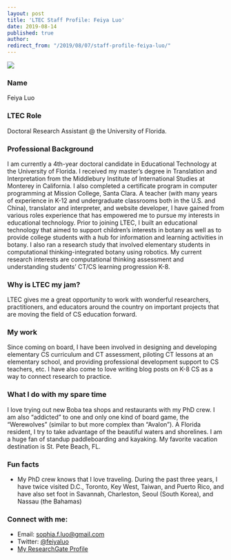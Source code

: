 ```yaml
---
layout: post
title: 'LTEC Staff Profile: Feiya Luo'
date: 2019-08-14
published: true
author:
redirect_from: "/2019/08/07/staff-profile-feiya-luo/"
---
```


<img src="{{ site.images }}blog/2019-08-14-staff-profile-feiya-luo-headshot.jpg" class="post-main-image-right">

### Name ###

Feiya Luo

### LTEC Role ###

Doctoral Research Assistant @ the University of Florida.

### Professional Background ###

I am currently a 4th-year doctoral candidate in Educational Technology at the University of Florida. I received my master’s degree in Translation and Interpretation from the Middlebury Institute of International Studies at Monterey in California. I also completed a certificate program in computer programming at Mission College, Santa Clara. A teacher (with many years of experience in K-12 and undergraduate classrooms both in the U.S. and China), translator and interpreter, and website developer, I have gained from various roles experience that has empowered me to pursue my interests in educational technology. Prior to joining LTEC, I built an educational technology that aimed to support children’s interests in botany as well as to provide college students with a hub for information and learning activities in botany. I also ran a research study that involved elementary students in computational thinking-integrated botany using robotics. My current research interests are computational thinking assessment and understanding students’ CT/CS learning progression K-8.

<!--excerpt-->

### Why is LTEC my jam? ###

LTEC gives me a great opportunity to work with wonderful researchers, practitioners, and educators around the country on important projects that are moving the field of CS education forward.

### My work ###

Since coming on board, I have been involved in designing and developing elementary CS curriculum and CT assessment, piloting CT lessons at an elementary school, and providing professional development support to CS teachers, etc. I have also come to love writing blog posts on K-8 CS as a way to connect research to practice.

### What I do with my spare time ###

I love trying out new Boba tea shops and restaurants with my PhD crew. I am also “addicted” to one and only one kind of board game, the “Werewolves” (similar to but more complex than “Avalon”). A Florida resident, I try to take advantage of the beautiful waters and shorelines. I am a huge fan of standup paddleboarding and kayaking. My favorite vacation destination is St. Pete Beach, FL.

### Fun facts ###

* My PhD crew knows that I love traveling. During the past three years, I have twice visited D.C., Toronto, Key West, Taiwan, and Puerto Rico, and have also set foot in Savannah, Charleston, Seoul (South Korea), and Nassau (the Bahamas)

### Connect with me: ###

* Email: [sophia.f.luo@gmail.com](mailto:sophia.f.luo@gmail.com)
* Twitter: [@feiyaluo](https://twitter.com/feiyaluo)
* [My ResearchGate Profile](https://www.researchgate.net/profile/Feiya_Luo)
